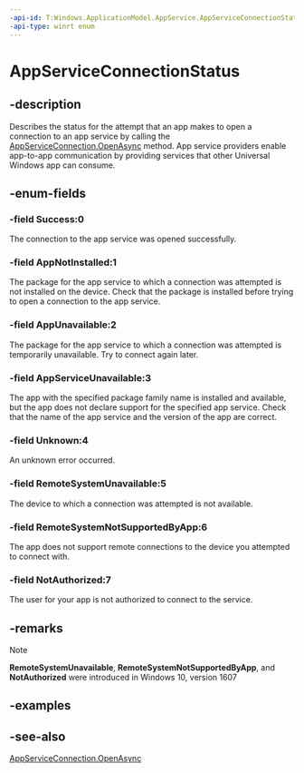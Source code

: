 ```yaml
---
-api-id: T:Windows.ApplicationModel.AppService.AppServiceConnectionStatus
-api-type: winrt enum
---
```


<!-- Enumeration syntax
public enum Windows.ApplicationModel.AppService.AppServiceConnectionStatus : int
-->

# AppServiceConnectionStatus

## -description
Describes the status for the attempt that an app makes to open a connection to an app service by calling the [AppServiceConnection.OpenAsync](appserviceconnection_openasync.md) method. App service providers enable app-to-app communication by providing services that other Universal Windows app can consume.

## -enum-fields
### -field Success:0
The connection to the app service was opened successfully.

### -field AppNotInstalled:1
The package for the app service to which a connection was attempted is not installed on the device. Check that the package is installed before trying to open a connection to the app service.

### -field AppUnavailable:2
The package for the app service to which a connection was attempted is temporarily unavailable. Try to connect again later.

### -field AppServiceUnavailable:3
The app with the specified package family name is installed and available, but the app does not declare support for the specified app service. Check that the name of the app service and the version of the app are correct.

### -field Unknown:4
An unknown error occurred.

### -field RemoteSystemUnavailable:5
The device to which a connection was attempted is not available.

### -field RemoteSystemNotSupportedByApp:6
The app does not support remote connections to the device you attempted to connect with.

### -field NotAuthorized:7
The user for your app is not authorized to connect to the service.


## -remarks
> [!NOTE]
> **RemoteSystemUnavailable**, **RemoteSystemNotSupportedByApp**, and **NotAuthorized** were introduced in Windows 10, version 1607

## -examples

## -see-also
[AppServiceConnection.OpenAsync](appserviceconnection_openasync.md)